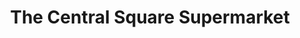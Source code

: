 ---
title: "The Central Square Supermarket"
url: /jersey-city/the-central-square-supermarket-bergen-avenue/
shop: supermarket
---